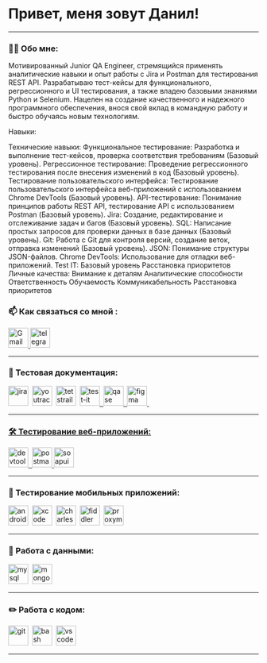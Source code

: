 # Привет, меня зовут Данил!

---

### 👨‍💻 Обо мне:

Мотивированный Junior QA Engineer, стремящийся применять аналитические навыки и опыт работы с Jira и Postman для тестирования REST API. Разрабатываю тест-кейсы для функционального, регрессионного и UI тестирования, а также владею базовыми знаниями Python и Selenium. Нацелен на создание качественного и надежного программного обеспечения, внося свой вклад в командную работу и быстро обучаясь новым технологиям.

Навыки:

Технические навыки:
Функциональное тестирование: Разработка и выполнение тест-кейсов, проверка соответствия требованиям (Базовый уровень).
Регрессионное тестирование: Проведение регрессионного тестирования после внесения изменений в код (Базовый уровень).
Тестирование пользовательского интерфейса: Тестирование пользовательского интерфейса веб-приложений с использованием Chrome DevTools (Базовый уровень).
API-тестирование: Понимание принципов работы REST API, тестирование API с использованием Postman (Базовый уровень).
Jira: Создание, редактирование и отслеживание задач и багов (Базовый уровень).
SQL: Написание простых запросов для проверки данных в базе данных (Базовый уровень).
Git: Работа с Git для контроля версий, создание веток, отправка изменений (Базовый уровень).
JSON: Понимание структуры JSON-файлов.
Chrome DevTools: Использование для отладки веб-приложений.
Test IT: Базовый уровень
Расстановка приоритетов
Личные качества:
Внимание к деталям
Аналитические способности
Ответственность
Обучаемость
Коммуникабельность
Расстановка приоритетов

### 📫 Как связаться со мной :

  <div id="badges">
    <a href="mailto:dbiryukov51@gmail.com" target="_blank">
      <img src="https://cdn-icons-png.flaticon.com/128/5968/5968534.png" width="40" height="40" alt="Gmail" />
    </a>
    <a href="https://t.me/Lerinor" target="_blank">
      <img src="https://cdn-icons-png.flaticon.com/512/2111/2111646.png" width="40" height="40" alt="telegram" />
    </a>
  </div>

---



### 📁 Тестовая документация:

<div>
  <img src="https://cdn.jsdelivr.net/gh/devicons/devicon/icons/jira/jira-original.svg" title="jira" alt="jira" width="40" height="40"/>&nbsp
  <img src="https://upload.wikimedia.org/wikipedia/commons/thumb/8/8d/YouTrack_Icon.svg/1024px-YouTrack_Icon.svg.png?20200803082248" title="youtrack" alt="youtrack" width="40" height="40"/>&nbsp
  <img src="https://img.icons8.com/?size=48&id=rWQ6Qj4WSwBn&format=png" title="testrail" alt="tetstrail" width="40" height="40"/>&nbsp
  <a href="https://github.com/Lerinor/TestIT" target="_blank" title="Посмотреть коллекцию Test">
    <img src="https://docs.testit.software/images/testit_logo_icon_blue.png" title="test-it" alt="test-it" width="40" height="40"/>&nbsp
  <img src="https://luna1.co/eb0187.png" title="qase" alt="qase" width="40" height="40"/>&nbsp
  <img src="https://cdn.jsdelivr.net/gh/devicons/devicon/icons/figma/figma-original.svg" title="figma" alt="figma" width="40" height="40"/>&nbsp
</div>

---

### 🛠 Тестирование веб-приложений:

<div>
  <img src="https://d33wubrfki0l68.cloudfront.net/38b5c953a4667366685d55db55d057c86db1fc54/a0fdc/static/acae6b24d940347661ca901ea07f47c1/chrome-dev-logo-icon.png" title="devtools" alt="devtools" width="40" height="40"/>&nbsp
  <a href="https://github.com/Lerinor/-postman-collections" target="_blank" title="Посмотреть коллекцию Postman">
    <img src="https://img.icons8.com/?size=80&id=IoYmHUxgvrFB&format=png" alt="postman" width="40" height="40"/>
  <a href="https://github.com/Lerinor/SoapUI-Project" target="_blank" title="Посмотреть коллекцию SoapUI">
    <img src="https://static0.smartbear.co/smartbearbrand/media/images/home/soapui-icon.svg" title="soapui" alt="soapui" width="" height="40"/>
</a>
</div>

---

### 📱 Тестирование мобильных приложений:

<div>
  <img src="https://cdn.jsdelivr.net/gh/devicons/devicon/icons/androidstudio/androidstudio-original.svg" title="android-studio" alt="android-studio" width="40" height="40"/>&nbsp
  <img src="https://cdn.jsdelivr.net/gh/devicons/devicon/icons/xcode/xcode-original.svg" title="xcode" alt="xcode" width="40" height="40"/>&nbsp
  <img src="https://cdn.icon-icons.com/icons2/3053/PNG/512/charles_proxy_macos_bigsur_icon_190302.png" title="charles-proxy" alt="charles-proxy" width="40" height="40"/>&nbsp
  <img src="https://www.megaleechers.com/storage/Fiddler-Everywhere-Icon.png" title="fiddler" alt="fiddler" width="40" height="40"/>&nbsp
  <img src="https://pbs.twimg.com/profile_images/1589614420766126080/slAIVDtr_400x400.jpg" title="proxyman" alt="proxyman" width="40" height="40"/>&nbsp
</div>


---

### 💾 Работа с данными:

<div>
  <img src="https://cdn.jsdelivr.net/gh/devicons/devicon/icons/mysql/mysql-original.svg" title="mysql" alt="mysql" width="40" height="40"/>&nbsp
  <img src="https://cdn.jsdelivr.net/gh/devicons/devicon/icons/mongodb/mongodb-original.svg" title="mongodb" alt="mongodb" width="40" height="40"/>&nbsp
</div>

---

### ✏️ Работа с кодом:

<div>
  <img src="https://cdn.jsdelivr.net/gh/devicons/devicon/icons/git/git-original.svg" title="git" alt="git" width="40" height="40"/>&nbsp
  <img src="https://upload.wikimedia.org/wikipedia/commons/thumb/4/4b/Bash_Logo_Colored.svg/1024px-Bash_Logo_Colored.svg.png?20180723054350" title="bash" alt="bash" width="40" height="40"/>&nbsp
  <img src="https://cdn.jsdelivr.net/gh/devicons/devicon/icons/vscode/vscode-original.svg" title="vscode" alt="vscode" width="40" height="40"/>&nbsp
  
</div>

---
